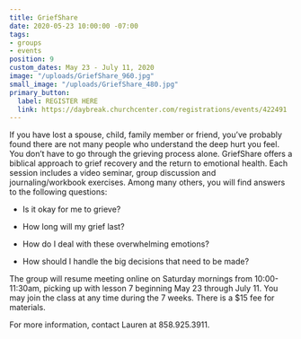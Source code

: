 ```yaml
---
title: GriefShare
date: 2020-05-23 10:00:00 -07:00
tags:
- groups
- events
position: 9
custom_dates: May 23 - July 11, 2020
image: "/uploads/GriefShare_960.jpg"
small_image: "/uploads/GriefShare_480.jpg"
primary_button:
  label: REGISTER HERE
  link: https://daybreak.churchcenter.com/registrations/events/422491
---
```


If you have lost a spouse, child, family member or friend, you’ve probably found there are not many people who understand the deep hurt you feel. You don’t have to go through the grieving process alone. GriefShare offers a biblical approach to grief recovery and the return to emotional health. Each session includes a video seminar, group discussion and journaling/workbook exercises. Among many others, you will find answers to the following questions:

* Is it okay for me to grieve?

* How long will my grief last?

* How do I deal with these overwhelming emotions?

* How should I handle the big decisions that need to
  be made?

The group will resume meeting online on Saturday mornings from 10:00-11:30am, picking up with lesson 7 beginning May 23 through July 11. You may join the class at any time during the 7 weeks. There is a $15 fee for materials.  

For more information, contact Lauren at 858.925.3911.